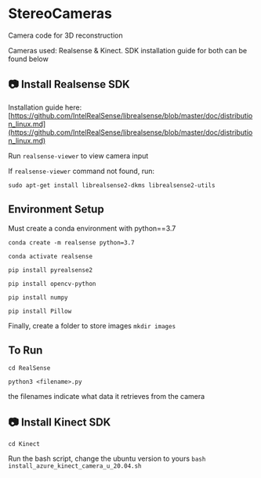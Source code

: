 # StereoCameras

Camera code for 3D reconstruction

Cameras used: Realsense & Kinect. SDK installation guide for both can be found below

## 📷 Install Realsense SDK

Installation guide here: [https://github.com/IntelRealSense/librealsense/blob/master/doc/distribution_linux.md](https://github.com/IntelRealSense/librealsense/blob/master/doc/distribution_linux.md)

Run `realsense-viewer` to view camera input

If `realsense-viewer` command not found, run:

`sudo apt-get install librealsense2-dkms librealsense2-utils`

## Environment Setup

Must create a conda environment with python==3.7

`conda create -m realsense python=3.7`

`conda activate realsense`

`pip install pyrealsense2`

`pip install opencv-python`

`pip install numpy`

`pip install Pillow`

Finally, create a folder to store images `mkdir images`

## To Run

`cd RealSense`

`python3 <filename>.py`

the filenames indicate what data it retrieves from the camera

## 📷 Install Kinect SDK

`cd Kinect`

Run the bash script, change the ubuntu version to yours `bash install_azure_kinect_camera_u_20.04.sh`
